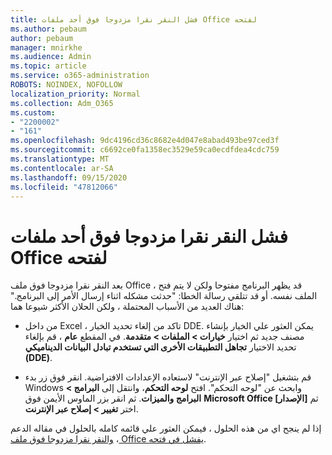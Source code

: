 ```yaml
---
title: فشل النقر نقرا مزدوجا فوق أحد ملفات Office لفتحه
ms.author: pebaum
author: pebaum
manager: mnirkhe
ms.audience: Admin
ms.topic: article
ms.service: o365-administration
ROBOTS: NOINDEX, NOFOLLOW
localization_priority: Normal
ms.collection: Adm_O365
ms.custom:
- "2200002"
- "161"
ms.openlocfilehash: 9dc4196cd36c8682e4d047e8abad493be97ced3f
ms.sourcegitcommit: c6692ce0fa1358ec3529e59ca0ecdfdea4cdc759
ms.translationtype: MT
ms.contentlocale: ar-SA
ms.lasthandoff: 09/15/2020
ms.locfileid: "47812066"
---
```

# <a name="double-clicking-an-office-file-fails-to-open-it"></a>فشل النقر نقرا مزدوجا فوق أحد ملفات Office لفتحه

بعد النقر نقرا مزدوجا فوق ملف Office ، قد يظهر البرنامج مفتوحا ولكن لا يتم فتح الملف نفسه. أو قد تتلقي رسالة الخطا: "حدثت مشكله اثناء إرسال الأمر إلى البرنامج." هناك العديد من الأسباب المحتملة ، ولكن الحلان الأكثر شيوعا هما:

- من داخل Excel ، تاكد من إلغاء تحديد الخيار DDE. يمكن العثور علي الخيار بإنشاء مصنف جديد ثم اختيار **خيارات > الملفات > متقدمة**. في المقطع **عام** ، قم بإلغاء تحديد الاختيار **تجاهل التطبيقات الأخرى التي تستخدم تبادل البيانات الديناميكي (DDE)**.

- قم بتشغيل "إصلاح عبر الإنترنت" لاستعاده الإعدادات الافتراضية. انقر فوق زر بدء Windows وابحث عن "لوحه التحكم". افتح **لوحه التحكم**، وانتقل إلى **البرامج > البرامج والميزات**. ثم انقر بزر الماوس الأيمن فوق **Microsoft Office [الإصدار]** ثم اختر **تغيير > إصلاح عبر الإنترنت**.

إذا لم ينجح اي من هذه الحلول ، فيمكن العثور علي قائمه كامله بالحلول في مقاله الدعم ، [والنقر نقرا مزدوجا فوق ملف Office يفشل في فتحه](https://support.office.com/article/Double-clicking-an-Office-file-fails-to-open-it-1e9c0ad9-34c8-4440-a42e-d30186b29ed6).

